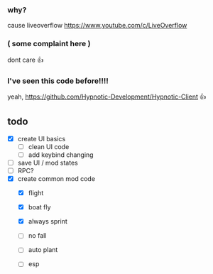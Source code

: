 ### why?
cause liveoverflow
https://www.youtube.com/c/LiveOverflow

### ( some complaint here )
dont care :thumbsup:

### I've seen this code before!!!!
yeah, https://github.com/Hypnotic-Development/Hypnotic-Client :thumbsup:

## todo
- [x] create UI basics
  - [ ] clean UI code
  - [ ] add keybind changing
- [ ] save UI / mod states
- [ ] RPC?
- [x] create common mod code
  - [x] flight
  - [x] boat fly
  - [x] always sprint
  - [ ] no fall
  - [ ] auto plant
  - [ ] esp


